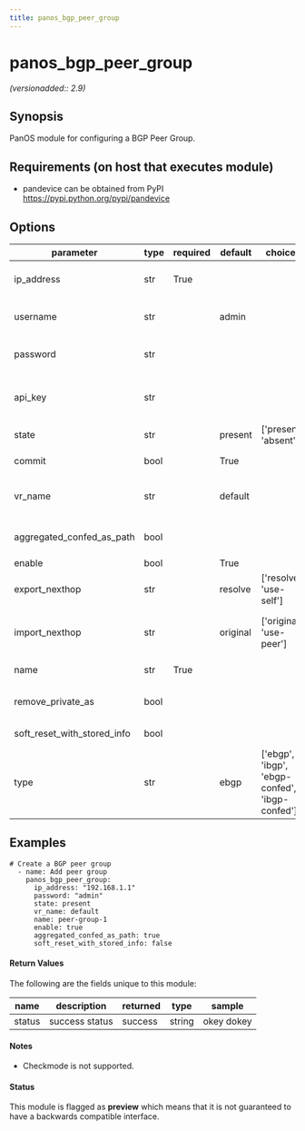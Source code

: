 ```yaml
---
title: panos_bgp_peer_group
---
```

# panos_bgp_peer_group

_(versionadded:: 2.9)_


## Synopsis

PanOS module for configuring a BGP Peer Group.


## Requirements (on host that executes module)

- pandevice can be obtained from PyPI https://pypi.python.org/pypi/pandevice

## Options

| parameter | type | required | default | choices | comments |
| --- | --- | --- | --- | --- | --- |
| ip_address | str | True |  |  | IP address (or hostname) of PAN-OS device being configured |
| username | str |  | admin |  | Username credentials to use for auth unless I(api_key) is set |
| password | str |  |  |  | Password credentials to use for auth unless I(api_key) is set |
| api_key | str |  |  |  | API key that can be used instead of I(username)/I(password) credentials |
| state | str |  | present | ['present', 'absent'] | Add or remove BGP peer configuration |
| commit | bool |  | True |  | Commit configuration if changed |
| | | | | | |
| vr_name | str |  | default |  | Name of the virtual router; it must already exist; see panos_virtual_router |
| | | | | | |
| aggregated_confed_as_path | bool |  |  |  | The peers understand Aggregated Confederation AS Path |
| enable | bool |  | True |  | Enable BGP peer group |
| export_nexthop | str |  | resolve | ['resolve', 'use-self'] | Export locally resolved nexthop I("resolve")/I("use-self") |
| import_nexthop | str |  | original | ['original', 'use-peer'] | Override nexthop with peer address I("original")/I("use-peer"), only with "ebgp" |
| name | str | True |  |  | Name of the BGP peer group |
| remove_private_as | bool |  |  |  | Remove private AS when exporting route, only with "ebgp" |
| soft_reset_with_stored_info | bool |  |  |  | Enable soft reset with stored info |
| type | str |  | ebgp | ['ebgp', 'ibgp', 'ebgp-confed', 'ibgp-confed'] | Peer group type I("ebgp")/I("ibgp")/I("ebgp-confed")/I("ibgp-confed") |

## Examples

    # Create a BGP peer group
      - name: Add peer group
        panos_bgp_peer_group:
          ip_address: "192.168.1.1"
          password: "admin"
          state: present
          vr_name: default
          name: peer-group-1
          enable: true
          aggregated_confed_as_path: true
          soft_reset_with_stored_info: false


#### Return Values

The following are the fields unique to this module:

| name | description | returned | type | sample |
| --- | --- | --- | --- | --- |
| status | success status | success | string | okey dokey |

#### Notes

- Checkmode is not supported.


#### Status

This module is flagged as **preview** which means that it is not guaranteed to have a backwards compatible interface.


